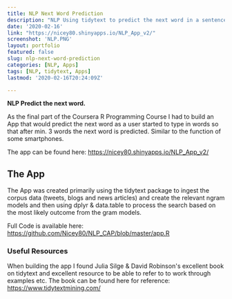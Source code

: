 ```yaml
---
title: NLP Next Word Prediction
description: "NLP Using tidytext to predict the next word in a sentence"
date: '2020-02-16'
link: "https://nicey80.shinyapps.io/NLP_App_v2/"
screenshot: 'NLP.PNG'
layout: portfolio
featured: false
slug: nlp-next-word-prediction
categories: [NLP, Apps]
tags: [NLP, tidytext, Apps]
lastmod: '2020-02-16T20:24:09Z'

---
```


**NLP Predict the next word.**

As the final part of the Coursera R Programming Course I had to build an App that would predict the next word as a user started to type in words so that after min. 3 words the next word is predicted. Similar to the function of some smartphones.

The app can be found here:
https://nicey80.shinyapps.io/NLP_App_v2/

## The App

The App was created primarily using the tidytext package to ingest the corpus data (tweets, blogs and news articles) and create the relevant ngram models and then using dplyr & data.table to process the search based on the most likely outcome from the gram models.

Full Code is available here:
https://github.com/Nicey80/NLP_CAP/blob/master/app.R

### Useful Resources

When building the app I found Julia Silge & David Robinson's excellent book on tidytext and excellent resource to be able to refer to to work through examples etc. The book can be found here for reference:
https://www.tidytextmining.com/

